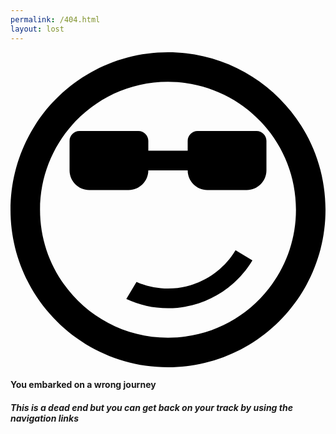 ```yaml
---
permalink: /404.html
layout: lost
---
```


<div class="lost">
<svg version="1.1" xmlns="http://www.w3.org/2000/svg" xmlns:xlink="http://www.w3.org/1999/xlink" viewBox="0 0 32 32">
<path d="M16 32c8.837 0 16-7.163 16-16s-7.163-16-16-16-16 7.163-16 16 7.163 16 16 16zM16 3c7.18 0 13 5.82 13 13s-5.82 13-13 13-13-5.82-13-13 5.82-13 13-13zM25 8c0.55 0 1 0.45 1 1v3c0 1.1-0.9 2-2 2h-4c-1.1 0-2-0.9-2-2h-4c0 1.1-0.9 2-2 2h-4c-1.1 0-2-0.9-2-2v-3c0-0.55 0.45-1 1-1h6c0.55 0 1 0.45 1 1v1h4v-1c0-0.55 0.45-1 1-1h6zM16 24c2.913 0 5.462-1.557 6.861-3.884l1.715 1.029c-1.749 2.908-4.935 4.855-8.576 4.855-1.514 0-2.95-0.337-4.236-0.94l1.036-1.727c0.98 0.429 2.061 0.668 3.199 0.668z"></path>
</svg>
<h4>You embarked on a wrong journey</h4>
<h5>This is a dead end but you can get back on your track by using the navigation links</h5>
</div>